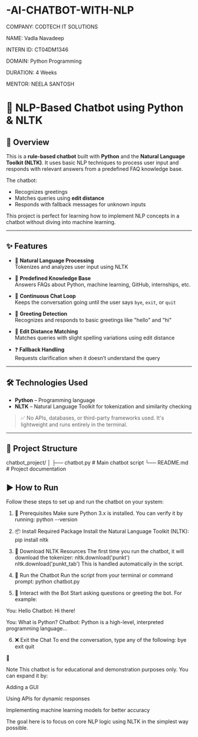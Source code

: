 # -AI-CHATBOT-WITH-NLP

COMPANY: CODTECH IT SOLUTIONS

NAME: Vadla Navadeep

INTERN ID: CT04DM1346

DOMAIN: Python Programming

DURATION: 4 Weeks

MENTOR: NEELA SANTOSH

# 🤖 NLP-Based Chatbot using Python & NLTK

## 📄 Overview

This is a **rule-based chatbot** built with **Python** and the **Natural Language Toolkit (NLTK)**. It uses basic NLP techniques to process user input and responds with relevant answers from a predefined FAQ knowledge base.

The chatbot:
- Recognizes greetings
- Matches queries using **edit distance**
- Responds with fallback messages for unknown inputs

This project is perfect for learning how to implement NLP concepts in a chatbot without diving into machine learning.

---

## ✨ Features

- 🧠 **Natural Language Processing**  
  Tokenizes and analyzes user input using NLTK

- 💬 **Predefined Knowledge Base**  
  Answers FAQs about Python, machine learning, GitHub, internships, etc.

- 🔁 **Continuous Chat Loop**  
  Keeps the conversation going until the user says `bye`, `exit`, or `quit`

- 👋 **Greeting Detection**  
  Recognizes and responds to basic greetings like "hello" and "hi"

- 🎯 **Edit Distance Matching**  
  Matches queries with slight spelling variations using edit distance

- ❓ **Fallback Handling**  
  Requests clarification when it doesn’t understand the query

---

## 🛠 Technologies Used

- **Python** – Programming language  
- **NLTK** – Natural Language Toolkit for tokenization and similarity checking  

> ✅ No APIs, databases, or third-party frameworks used. It's lightweight and runs entirely in the terminal.

---

## 📁 Project Structure

chatbot_project/
│
├── chatbot.py # Main chatbot script
└── README.md # Project documentation

## ▶️ How to Run

Follow these steps to set up and run the chatbot on your system:

1. 🔧 Prerequisites
Make sure Python 3.x is installed. You can verify it by running:
python --version

3. 📦 Install Required Package
Install the Natural Language Toolkit (NLTK):
pip install nltk

3. 📂 Download NLTK Resources
The first time you run the chatbot, it will download the tokenizer:
nltk.download('punkt')
nltk.download('punkt_tab')
This is handled automatically in the script.

4. 🚀 Run the Chatbot
Run the script from your terminal or command prompt:
python chatbot.py

6. 💬 Interact with the Bot
Start asking questions or greeting the bot. For example:

You: Hello
Chatbot: Hi there!

You: What is Python?
Chatbot: Python is a high-level, interpreted programming language...

6. ❌ Exit the Chat
To end the conversation, type any of the following:
bye
exit
quit


📌 

Note
This chatbot is for educational and demonstration purposes only. You can expand it by:

Adding a GUI

Using APIs for dynamic responses

Implementing machine learning models for better accuracy

The goal here is to focus on core NLP logic using NLTK in the simplest way possible.
